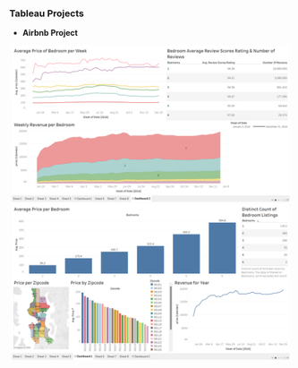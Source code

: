### Tableau Projects
  - **Airbnb Project**
<kbd>
</div>
<p align="center">  
<img src="https://github.com/aramoscortez/Portfolio-Projects/blob/main/Tableau-Projects/Screenshots-of-Projects/Airbnb%20Project%20I.png" alt="SS 1" width="497"/>
<img src="https://github.com/aramoscortez/Portfolio-Projects/blob/main/Tableau-Projects/Screenshots-of-Projects/Airbnb%20Project%20II.png" alt="SS 1" width="497"/>
</p> 
</kbd>
